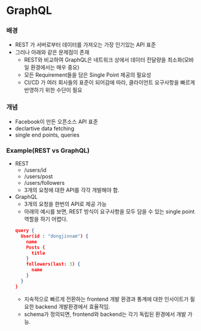# GraphQL

### 배경

* REST 가 서버로부터 데이터를 가져오는 가장 인기있는 API 표준
* 그러나 아래와 같은 문제점이 존재
   * REST와 비교하여 GraphQL은 네트워크 상에서 데이터 전달량을 최소화(모바일 환경에서는 매우 중요)
   * 모든 Requirement들을 담은 Single Point 제공의 필요성
   * CI/CD 가 여러 회사들의 표준이 되어감에 따라, 클라이언트 요구사항을 빠르게 반영하기 위한 수단이 필요
    
### 개념

* Facebook이 만든 오픈소스 API 표준
* declartive data fetching
* single end points, queries
  
### Example(REST vs GraphQL)

* REST
  * /users/id
  * /users/post
  * /users/followers
  * 3개의 요청에 대한 API를 각각 개발해야 함.
* GraphQL
  * 3개의 요청을 한번의 API로 제공 가능
  * 아래의 예시를 보면, REST 방식이 요구사항을 모두 담을 수 있는 single point 역할을 하기 어렵다.
  ```json
  query {
    User(id : "dongjinnam") {
      name
      Posts {
        title
      }
      followers(last: 3) {
        name
      }
    }
  }
  ```
  * 지속적으로 빠르게 전환하는 frontend 개발 환경과 통계에 대한 인사이트가 필요한 backend 개발환경에서 효율적임.
  * schema가 정의되면, frontend와 backend는 각기 독립된 환경에서 개발 가능.
